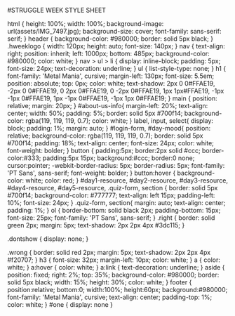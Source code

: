 #STRUGGLE WEEK STYLE SHEET


html {
  height: 100%;
  width: 100%;
  background-image: url(assets/IMG_7497.jpg);
  background-size: cover;
  font-family: sans-serif: serif;
}
header {
  background-color: #980000;
  border: solid 5px black;
}
.hweeklogo {
  width: 120px;
  height: auto;
  font-size: 140px;
}
nav {
  text-align: right;
  position: inherit;
  left: 1000px;
  bottom: 485px;
  background-color: #980000;
  color: white;
}
nav > ul > li {
  display: inline-block;
  padding: 5px;
  font-size: 24px;
  text-decoration: underline;
}
ul {
  list-style-type: none;
}
h1 {
  font-family: 'Metal Mania', cursive;
  margin-left: 130px;
  font-size: 5.5em;
  position: absolute;
  top: 0px;
  color: white;
  text-shadow: 2px 0 0#FFAE19, -2px 0 0#FFAE19, 0 2px 0#FFAE19, 0 -2px 0#FFAE19, 1px 1px#FFAE19, -1px -1px 0#FFAE19, 1px -1px 0#FFAE19, -1px 1px 0#FFAE19;
}
main {
  position: relative;
  margin: 20px;
}
#about-us-info{
  margin-left: 20%;
  text-align: center;
  width: 50%;
  padding: 5%;
  border: solid 5px #700f14;
  background-color: rgba(119, 119, 119, 0.7);
  color: white;
}
label,
input,
select{
  display: block;
  padding: 1%;
  margin: auto;
}
#login-form,
#day-mood{
  position: relative;
  background-color: rgba(119, 119, 119, 0.7);
  border: solid 5px #700f14;
  padding: 18%;
  text-align: center;
  font-size: 24px;
  color: white;
  font-weight: bolder;
}
button {
padding:5px;
border:2px solid #ccc;
border-color:#333;
padding:5px 15px;
background:#ccc;
border:0 none;
cursor:pointer;
-webkit-border-radius: 5px;
border-radius: 5px;
font-family: 'PT Sans', sans-serif;
font-weight: bolder;
}
button:hover {
background-color: white;
color: red;
}
#day1-resource,
#day2-resource,
#day3-resource,
#day4-resource,
#day5-resource,
.quiz-form,
section {
  border: solid 5px #700f14;
  background-color: #777777;
  text-align: left 15px;
  padding-left: 10%;
  font-size: 24px;
}
.quiz-form,
section{
  margin: auto;
  text-align: center;
  padding: 1%;
}
ol {
  border-bottom: solid black 2px;
  padding-bottom: 15px;
  font-size: 25px;
  font-family: 'PT Sans', sans-serif;
}
.right {
  border: solid green 2px;
  margin: 5px;
    text-shadow: 2px 2px 4px #3dc115;
}

.dontshow {
  display: none;
}

.wrong {
  border: solid red 2px;
  margin: 5px;
  text-shadow: 2px 2px 4px #f20707;
}
h3 {
  font-size: 32px;
  margin-left: 10px;
  color: white;
}
a {
    color: white;
}
a:hover {
  color: white;
}
a:link {
  text-decoration: underline;
}
aside {
  position: fixed;
  right: 2%;
  top: 35%;
  background-color: #980000;
  border: solid 5px black;
  width: 15%;
  height: 30%;
  color: white;
}
footer {
   position:relative;
   bottom:0;
   width:100%;
   height:60px;
   background:#980000;
   font-family: 'Metal Mania', cursive;
   text-align: center;
   padding-top: 1%;
   color: white;
}
#one {
  display: none
}
